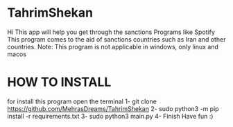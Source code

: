 # TahrimShekan
Hi
This app will help you get through the sanctions
Programs like Spotify This program comes to the aid of sanctions countries such as Iran and other countries.
Note: This program is not applicable in windows, only linux and macos 

# HOW TO INSTALL

for install this program open the terminal
1- git clone https://github.com/MehrasDreams/TahrimShekan
2- sudo python3 -m pip install -r requirements.txt
3- sudo python3 main.py
4- Finish Have fun :)
